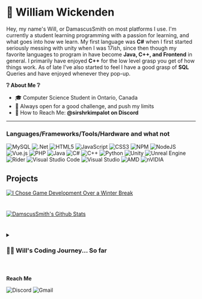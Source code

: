 # 📖 William Wickenden
Hey, my name's Will, or DamascusSmith on most platforms I use. I'm currently a student learning programming with a passion for learning, and what goes into how we learn. My first language was **C#** when I first started seriously messing with unity when I was 17ish, since then though my favorite languages to program in have become **Java, C++, and Frontend** in general.
I primarily have enjoyed **C++** for the low level grasp you get of how things work. As of late I've also started to feel I have a good grasp of **SQL** Queries and have enjoyed whenever they pop-up.

**❔ About Me ❔**
- 🎓 Computer Science Student in Ontario, Canada
- 🎯 Always open for a good challenge, and push my limits
- 💬 How to Reach Me: **@sirshrkimpalot on Discord**

---

### Languages/Frameworks/Tools/Hardware and what not
![MySQL](https://img.shields.io/badge/mysql-4479A1.svg?style=for-the-badge&logo=mysql&logoColor=white)
![.Net](https://img.shields.io/badge/.NET-5C2D91?style=for-the-badge&logo=.net&logoColor=white)
![HTML5](https://img.shields.io/badge/html5-%23E34F26.svg?style=for-the-badge&logo=html5&logoColor=white)
![JavaScript](https://img.shields.io/badge/javascript-%23323330.svg?style=for-the-badge&logo=javascript&logoColor=%23F7DF1E)
![CSS3](https://img.shields.io/badge/css3-%231572B6.svg?style=for-the-badge&logo=css3&logoColor=white)
![NPM](https://img.shields.io/badge/NPM-%23CB3837.svg?style=for-the-badge&logo=npm&logoColor=white)
![NodeJS](https://img.shields.io/badge/node.js-6DA55F?style=for-the-badge&logo=node.js&logoColor=white)
![Vue.js](https://img.shields.io/badge/vuejs-%2335495e.svg?style=for-the-badge&logo=vuedotjs&logoColor=%234FC08D)
![PHP](https://img.shields.io/badge/php-%23777BB4.svg?style=for-the-badge&logo=php&logoColor=white)
![Java](https://img.shields.io/badge/java-%23ED8B00.svg?style=for-the-badge&logo=openjdk&logoColor=white)
![C#](https://img.shields.io/badge/c%23-%23239120.svg?style=for-the-badge&logo=csharp&logoColor=white)
![C++](https://img.shields.io/badge/c++-%2300599C.svg?style=for-the-badge&logo=c%2B%2B&logoColor=white)
![Python](https://img.shields.io/badge/python-3670A0?style=for-the-badge&logo=python&logoColor=ffdd54)
![Unity](https://img.shields.io/badge/unity-%23000000.svg?style=for-the-badge&logo=unity&logoColor=white)
![Unreal Engine](https://img.shields.io/badge/unrealengine-%23313131.svg?style=for-the-badge&logo=unrealengine&logoColor=white)
![Rider](https://img.shields.io/badge/Rider-000000.svg?style=for-the-badge&logo=Rider&logoColor=white&color=black&labelColor=crimson)
![Visual Studio Code](https://img.shields.io/badge/Visual%20Studio%20Code-0078d7.svg?style=for-the-badge&logo=visual-studio-code&logoColor=white)
![Visual Studio](https://img.shields.io/badge/Visual%20Studio-5C2D91.svg?style=for-the-badge&logo=visual-studio&logoColor=white)
![AMD](https://img.shields.io/badge/AMD-%23000000.svg?style=for-the-badge&logo=amd&logoColor=white)
![nVIDIA](https://img.shields.io/badge/cuda-000000.svg?style=for-the-badge&logo=nVIDIA&logoColor=green)


<h2>Projects</h2>

 
<!-- https://ytcards.demolab.com/?id=<video ID>&title=<video+title>&lang=en&timestamp=<video publish date in Unix time format>&background_color=%230d1117&title_color=%23ffffff&stats_color=%23dedede&max_title_lines=1&width=250&border_radius=5&duration=<video duration in seconds> "<video title>") -->
<!--[![5 things I wish I knew before studying Computer Science](https://ytcards.demolab.com/?id=Wjj21p3tvcg&title=5+things+I+wish+I+knew+before+studying+Computer+Science&lang=en&timestamp=1636628400&background_color=%230d1117&title_color=%23ffffff&stats_color=%23dedede&max_title_lines=1&width=250&border_radius=5&duration=436 "5 things I wish I knew before studying Computer Science")](https://youtu.be/Wjj21p3tvcg?si=b7QYksN87h0wsGpQ) -->

<!--other video

[![Binary Converter and Adder](https://ytcards.demolab.com/?id=OFUs927BfKM&title=Any+Bit+Adder&lang=en&timestamp=1738472400&background_color=%230d1117&title_color=%23ffffff&stats_color=%23dedede&max_title_lines=1&width=250&border_radius=5&duration=148 "Any Bit Adder")](https://www.youtube.com/watch?v=OFUs927BfKM&ab_channel=Wickenden) -->
[![I Chose Game Development Over a Winter Break](https://ytcards.demolab.com/?id=nY1hcdz9omY&title=Game+Dev+Progress&lang=en&timestamp=1739422800&background_color=%230d1117&title_color=%23ffffff&stats_color=%23dedede&max_title_lines=1&width=250&border_radius=5&duration=1155 "I Chose Game Development Over a Winter Break")](https://www.youtube.com/watch?v=nY1hcdz9omY&ab_channel=Wickenden)

#

[![DamscusSmith's Github Stats](https://github-readme-stats.vercel.app/api?username=DamascusSmith&show_icons=true&theme=gotham)](https://github.com/anuraghazra/github-readme-stats)

#

<details>
 <summary><h3> 👨‍💻 Will's Coding Journey... So far</h3></summary>
   It all started when I was born... nah jk. It started when I was first in highschool in grade 9(well now come to think of it there's scratch but I'm not counting that) and my teacher handed out a sheet with a bunch of ways to use HTML on it. I was always interesting in technology, having my dad get me into it at young age. I would play   games like Diablo 2, Warcraft, and Stronghold Crusader. I remember I would spend my lunches in the library because that was the only decent computer I could get access too outside of class time, and I would just sit in there with that sheet of paper messing with html. Programming fell of for me for a bit there because I never really learned how to learn it and was blissfully un-aware of the vast recources that were on the internet, and\or what I even needed to look up. This is a common theme the not knowing what I don't know. Then later some more computer courses came up where I got to do some more programming in Java, in Netbeans... not my prefered IDE nowadays. But I would find myself over enthusiastic and I remember one time we had to make a little game, so I made a text based rpg(this did not get finished lol), with a full main menu, ascii, and a race selection system. Very specifically I remember I wasn't finished the game in time as you do when you overscope, but with the teacher saying "You know what how about we just call this a Bethesda game, because you've already displayed more learning than I asked for". Then it was off to collage where I currently am now and have learned alot, and now feel comfortable learning things on my own, my latest revalation has been the discovering of ✨Roadmaps✨ where finally I can know what I don't know. There was also alot of time where I spend in unity, and some projects I've worked on can be found above I think that are worth sharing that I made seperate from classes I was taking or was above expectations/had more creative freedom.

</details>

#


**Reach Me**

![Discord](https://img.shields.io/badge/Discord-%235865F2.svg?style=for-the-badge&logo=discord&logoColor=white)
![Gmail](https://img.shields.io/badge/Gmail-D14836?style=for-the-badge&logo=gmail&logoColor=white)
